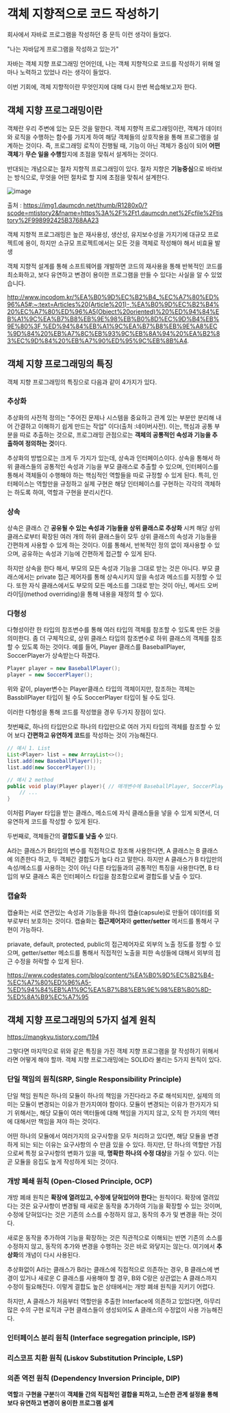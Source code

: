 # 객체 지향적으로 코드 작성하기



회사에서 자바로 프로그램을 작성하던 중 문득 이런 생각이 들었다.

"나는 자바답게 프로그램을 작성하고 있는가"

자바는 객체 지향 프로그래밍 언어인데, 나는 객체 지향적으로 코드를 작성하기 위해 얼마나 노력하고 있었나 라는 생각이 들었다.

이번 기회에, 객체 지향적이란 무엇인지에 대해 다시 한번 복습해보고자 한다.



## 객체 지향 프로그래밍이란



객체란 우리 주변에 있는 모든 것을 말한다. 객체 지향적 프로그래밍이란, 객체가 데이터와 로직을 수행하는 함수를 가지게 하여 해당 객체들의 상호작용을 통해 프로그램을 설계하는 것이다. 즉, 프로그래밍 로직이 진행될 때, 기능이 아닌 객체가 중심이 되어 **어떤 객체**가 **무슨 일을 수행**할지에 초점을 맞춰서 설계하는 것이다.



반대되는 개념으로는 절차 지향적 프로그래밍이 있다. 절차 지향은 **기능중심**으로 바라보는 방식으로, 무엇을 어떤 절차로 할 지에 초점을 맞춰서 설계한다. 

![image](https://img1.daumcdn.net/thumb/R1280x0/?scode=mtistory2&fname=https%3A%2F%2Ft1.daumcdn.net%2Fcfile%2Ftistory%2F998992425B3768AA23)



출처 : https://img1.daumcdn.net/thumb/R1280x0/?scode=mtistory2&fname=https%3A%2F%2Ft1.daumcdn.net%2Fcfile%2Ftistory%2F998992425B3768AA23



객체 지향적 프로그래밍은 높은 재사용성, 생산성, 유지보수성을 가지기에 대규모 프로젝트에 용이, 하지만 소규모 프로젝트에서는 모든 것을 객체로 작성해야 해서 비효율 발생

객체 지향적 설계를 통해 소프트웨어를 개발하면 코드의 재사용을 통해 반복적인 코드를 최소화하고, 보다 유연하고 변경이 용이한 프로그램을 만들 수 있다는 사실을 알 수 있었습니다.



http://www.incodom.kr/%EA%B0%9D%EC%B2%B4_%EC%A7%80%ED%96%A5#:~:text=Articles%20(Article%201)-,%EA%B0%9D%EC%B2%B4%20%EC%A7%80%ED%96%A5(Object%20oriented)%20%ED%94%84%EB%A1%9C%EA%B7%B8%EB%9E%98%EB%B0%8D%EC%9D%B4%EB%9E%80%3F,%ED%94%84%EB%A1%9C%EA%B7%B8%EB%9E%A8%EC%9D%84%20%EB%A7%8C%EB%93%9C%EB%8A%94%20%EA%B2%83%EC%9D%84%20%EB%A7%90%ED%95%9C%EB%8B%A4.



## 객체 지향 프로그래밍의 특징

객체 지향 프로그래밍의 특징으로 다음과 같이 4가지가 있다.



### 추상화

추상화의 사전적 정의는 "주어진 문제나 시스템을 중요하고 관계 있는 부분만 분리해 내어 간결하고 이해하기 쉽게 만드는 작업" 이다(출처 :네이버사전). 이는, 핵심과 공통 부분을 따로 추출하는 것으로, 프로그래밍 관점으로는 **객체의 공통적인 속성과 기능을 추출하여 정의하는 것**이다. 

추상화의 방법으로는 크게 두 가지가 있는데, 상속과 인터페이스이다. 상속을 통해서 하위 클래스들의 공통적인 속성과 기능을 부모 클래스로 추출할 수 있으며, 인터페이스를 통해서 객체들이 수행해야 하는 핵심적인 역할들을 따로 규정할 수 있게 된다. 특히, 인터페이스는 역할만을 규정하고 실제 구현은 해당 인터페이스를 구현하는 각각의 객체하는 하도록 하여, 역할과 구현을 분리시킨다. 



### 상속

상속은 클래스 간 **공유될 수 있는 속성과 기능들을 상위 클래스로 추상화** 시켜 해당 상위 클래스로부터 확장된 여러 개의 하위 클래스들이 모두 상위 클래스의 속성과 기능들을 간편하게 사용할 수 있게 하는 것이다. 이를 통해서, 반복적인 정의 없이 재사용할 수 있으며, 공유하는 속성과 기능에 간편하게 접근할 수 있게 된다. 



하지만 상속을 한다 해서, 부모의 모든 속성과 기능을 그대로 받는 것은 아니다. 부모 클래스에서는 private 접근 제어자를 통해 상속시키지 않을 속성과 메소드를 지정할 수 있다. 또한 자식 클래스에서도 부모의 모든 메소드를 그대로 받는 것이 아닌, 메서드 오버라이딩(method overriding)을 통해 내용을 재정의 할 수 있다.



### 다형성

다형성이란 한 타입의 참조변수를 통해 여러 타입의 객체를 참조할 수 있도록 만든 것을 의미한다. 좀 더 구체적으로, 상위 클래스 타입의 참조변수로 하위 클래스의 객체를 참조할 수 있도록 하는 것이다. 예를 들어, Player 클래스를 BaseballPlayer, SoccerPlayer가 상속받는다 하겠다.

```java
Player player = new BaseballPlayer();
player = new SoccerPlayer();
```

위와 같이, player변수는 Player클래스 타입의 객체이지만, 참조하는 객체는 BassbllPlayer 타입이 될 수도 SoccerPlayer 타입이 될 수도 있다. 



이러한 다형성을 통해 코드를 작성했을 경우 두가지 장점이 있다. 



첫번째로, 하나의 타입만으로 하나의 타입만으로 여러 가지 타입의 객체를 참조할 수 있어 보다 **간편하고 유연하게 코드**를 작성하는 것이 가능해진다.

```java
// 예시 1. List
List<Player> list = new ArrayList<>();
list.add(new BaseballPlayer());
list.add(new SoccerPlayer());

// 예시 2 method
public void play(Player player){ // 매개변수에 BaseballPlayer, SoccerPlayer 타입 변수 사용 가능.
    // ...
}
```

이처럼 Player 타입을 받는 클래스, 메소드에 자식 클래스들을 넣을 수 있게 되면서, 더 유연하게 코드를 작성할 수 있게 된다. 



두번째로, 객체들간의 **결합도를 낮출 수** 있다. 

A라는 클래스가 B타입의 변수를 직접적으로 참조해 사용한다면,  A 클래스는 B 클래스에 의존한다 하고, 두 객체간 결합도가 높다 라고 말한다. 하지만 A 클래스가 B 타입만의 속성/메소드를 사용하는 것이 아닌 다른 타입들과의 공통적인 특징을 사용한다면, B 타입의 부모 클래스 혹은 인터페이스 타입을 참조함으로써 결합도를 낮출 수 있다. 



### 캡슐화

캡슐화는 서로 연관있는 속성과 기능들을 하나의 캡슐(capsule)로 만들어 데이터를 외부로부터 보호하는 것이다. 캡슐화는 **접근제어자**와 **getter/setter** 메서드를 통해서 구현이 가능하다.

priavate, default, protected, public의 접근제어자로 외부의 노출 정도를 정할 수 있으며, getter/setter 메소드를 통해서 직접적인 노출을 피한 속성들에 대해서 외부의 접근 수정을 허락할 수 있게 된다. 









https://www.codestates.com/blog/content/%EA%B0%9D%EC%B2%B4-%EC%A7%80%ED%96%A5-%ED%94%84%EB%A1%9C%EA%B7%B8%EB%9E%98%EB%B0%8D-%ED%8A%B9%EC%A7%95



## 객체 지향 프로그래밍의 5가지 설계 원칙

https://mangkyu.tistory.com/194

그렇다면 마지막으로 위와 같은 특징을 가진 객체 지향 프로그램을 잘 작성하기 위해서라면 어떻게 해야 할까. 객체 지향 프로그래밍에는 SOLID라 불리는 5가지 원칙이 있다. 



### 단일 책임의 원칙(SRP, Single Responsibility Principle)

단일 책임 원칙은 하나의 모듈이 하나의 책임을 가진다라고 주로 해석되지만, 실제의 의미는 모듈이 변경되는 이유가 한가지여야 함이다. 모듈이 변경되는 이유가 한가지가 되기 위해서는, 해당 모듈이 여러 액터들에 대해 책임을 가지지 않고, 오직 한 가지의 액터에 대해서만 책임을 져야 하는 것이다. 

어떤 하나의 모듈에서 여러가지의 요구사항을 모두 처리하고 있다면, 해당 모듈을 변경하게 되는 되는 이유는 요구사항의 수 만큼 있을 수 있다. 하지만, 단 하나의 역할만 가짐으로써 특정 요구사항의 변화가 있을 때, **명확한 하나의 수정 대상**을 가질 수 있다. 이는 곧 모듈을 응집도 높게 작성하게 되는 것이다.





### 개방 폐쇄 원칙 (Open-Closed Principle, OCP)

개방 폐쇄 원칙은 **확장에 열려있고, 수정에 닫혀있어야 한다**는 원칙이다. 확장에 열려있다는 것은 요구사항이 변경될 때 새로운 동작을 추가하여 기능을 확장할 수 있는 것이며, 수정에 닫혀있다는 것은 기존의 소스를 수정하지 않고, 동작의 추가 및 변경을 하는 것이다.

새로운 동작을 추가하여 기능을 확장하는 것은 직관적으로 이해되는 반면 기존의 소스를 수정하지 않고, 동작의 추가와 변경을 수행하는 것은 바로 와닿지는 않는다. 여기에서 **추상화**의 개념이 다시 사용된다. 

추상화없이 A라는 클래스가 B라는 클래스에 직접적으로 의존하는 경우, B 클래스에 변경이 있거나 새로운 C 클래스를 사용해야 할 경우, B와 C랑은 상관없는 A 클래스까지 수정이 필요해진다. 이렇게 결합도 높은 상태에서는 개방 폐쇄 원칙을 지키기 어렵다.

하지만, A 클래스가 처음부터 역할만을 추출한 Interface에 의존하고 있었다면, 아무리 많은 수의 구현 로직과 구현 클래스들이 생성되어도 A 클래스의 수정없이 사용 가능해진다.





### 인터페이스 분리 원칙 (Interface segregation principle, ISP)



### 리스코프 치환 원칙 (Liskov Substitution Principle, LSP)



### 의존 역전 원칙 (Dependency Inversion Principle, DIP) 













**역할**과 **구현을 구분**하여 **객체들 간의 직접적인 결합을 피하고, 느슨한 관계 설정을 통해 보다 유연하고 변경이 용이한 프로그램 설계**

